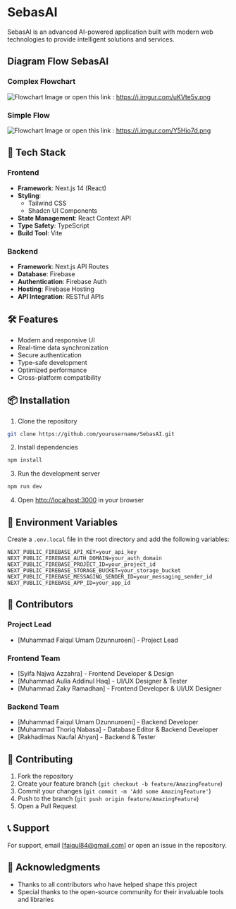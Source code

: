 # SebasAI

SebasAI is an advanced AI-powered application built with modern web technologies to provide intelligent solutions and services.

## Diagram Flow SebasAI
### Complex Flowchart
![Flowchart Image](https://i.imgur.com/uKVte5v.png)
or open this link : https://i.imgur.com/uKVte5v.png
### Simple Flow 
![Flowchart Image](https://i.imgur.com/Y5Hio7d.png)
or open this link : https://i.imgur.com/Y5Hio7d.png

## 🚀 Tech Stack

### Frontend
- **Framework**: Next.js 14 (React)
- **Styling**: 
  - Tailwind CSS
  - Shadcn UI Components
- **State Management**: React Context API
- **Type Safety**: TypeScript
- **Build Tool**: Vite

### Backend
- **Framework**: Next.js API Routes
- **Database**: Firebase
- **Authentication**: Firebase Auth
- **Hosting**: Firebase Hosting
- **API Integration**: RESTful APIs

## 🛠️ Features
- Modern and responsive UI
- Real-time data synchronization
- Secure authentication
- Type-safe development
- Optimized performance
- Cross-platform compatibility

## 📦 Installation

1. Clone the repository
```bash
git clone https://github.com/yourusername/SebasAI.git
```

2. Install dependencies
```bash
npm install
```

3. Run the development server
```bash
npm run dev
```

4. Open [http://localhost:3000](http://localhost:3000) in your browser

## 🔧 Environment Variables

Create a `.env.local` file in the root directory and add the following variables:

```env
NEXT_PUBLIC_FIREBASE_API_KEY=your_api_key
NEXT_PUBLIC_FIREBASE_AUTH_DOMAIN=your_auth_domain
NEXT_PUBLIC_FIREBASE_PROJECT_ID=your_project_id
NEXT_PUBLIC_FIREBASE_STORAGE_BUCKET=your_storage_bucket
NEXT_PUBLIC_FIREBASE_MESSAGING_SENDER_ID=your_messaging_sender_id
NEXT_PUBLIC_FIREBASE_APP_ID=your_app_id
```

## 👥 Contributors

### Project Lead
- [Muhammad Faiqul Umam Dzunnuroeni] - Project Lead 

### Frontend Team
- [Syifa Najwa Azzahra] - Frontend Developer & Design
- [Muhammad Aulia Addinul Haq] - UI/UX Designer & Tester
- [Muhammad Zaky Ramadhan] - Frontend Developer & UI/UX Designer

### Backend Team
- [Muhammad Faiqul Umam Dzunnuroeni] - Backend Developer
- [Muhammad Thoriq Nabasa] - Database Editor & Backend Developer
- [Rakhadimas Naufal Ahyan] - Backend & Tester

## 🤝 Contributing

1. Fork the repository
2. Create your feature branch (`git checkout -b feature/AmazingFeature`)
3. Commit your changes (`git commit -m 'Add some AmazingFeature'`)
4. Push to the branch (`git push origin feature/AmazingFeature`)
5. Open a Pull Request

## 📞 Support

For support, email [faiqul84@gmail.com] or open an issue in the repository.

## 🙏 Acknowledgments

- Thanks to all contributors who have helped shape this project
- Special thanks to the open-source community for their invaluable tools and libraries

